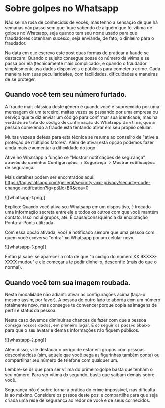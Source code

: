 # Sobre golpes no Whatsapp
Não sei na roda de conhecidos de vocês, mas tenho a sensação de que há semanas não passo sem que fique sabendo de alguém que foi vítima de golpes no Whatsapp, seja quando tem seu nome usado para que fraudadores obtenham sucesso, seja enviando, de fato, o dinheiro para o fraudador.

Na data em que escrevo este post duas formas de praticar a fraude se destacam: Quando o sujeito consegue posse do número da vítima e se passa por ela (tecnicamente mais complicado), e quando o fraudador simplesmente usa dados disponíveis e públicos para cometer o crime. Cada maneira tem suas peculiaridades, com facilidades, dificuldades e maneiras de se proteger.

## Quando você tem seu número furtado.

A fraude mais clássica deste gênero é quando você é supreendido por uma mensagem de um terceiro, muitas vezes se passando por uma empresa ou serviço que te diz enviar um código para confirmar sua identidade, mas na verdade se trata do código de confirmação do Whatsapp da vítima, que a pessoa cometendo a fraude está tentando ativar em seu próprio celular.

Muitas vezes a defesa para esta técnica se resume ao conselho de "ative a proteção de múltiplos fatores". Além de ativar esta opção podemos fazer ainda mais e aumentar a dificuldade do jogo.

Ative no Whatsapp a função de "Mostrar notificações de segurança" através do caminho: Configurações $\rightarrow$ Segurança $\rightarrow$ Mostrar notificações de segurança.

Mais detalhes podem ser encontrados aqui: https://faq.whatsapp.com/general/security-and-privacy/security-code-change-notification?lg=pt&lc=BR&eea=0

![[whatsapp-1.png]]

Explico:
Quando você ativa seu Whatsapp em um dispositivo, é trocado uma informação secreta entre ele e todos os outros com que você mantém contato. Isso inclui grupos, até. É causa/consequência da encriptação Ponta-a-Ponta utilizada.

Com essa opção ativada, você é notificado sempre que uma pessoa com quem você conversa "entra" no Whatsapp por um celular novo. 

![[whatsapp-3.png]]

Então já sabe: se aparecer a nota de que "o código do número XX 9XXXX-XXXX mudou" e ele começar a te pedir dinheiro, desconfie (mais do que o normal).

## Quando você tem sua imagem roubada.
Nesta modalidade não adianta ativar as configurações acima (faça-o mesmo assim, por favor). A pessoa do outro lado te aborda com um número totalmente novo, mas consegue te convencer porque copia as imagens de perfil e status da pessoa.

Neste caso devemos diminuir as chances de fazer com que a pessoa consiga nossos dados, em primeiro lugar. É só seguir os passos abaixo para que o seu avatar e demais informações não fiquem públicos.

![[whastapp-2.png]]

Além disso, vale destacar o perigo de estar em grupos com pessoas desconhecidas (sim, aquele que você pega as figurinhas também conta) ou compartilhar seu número de telefone com qualquer um.

Lembre-se de que para ser vítima do primeiro golpe basta que tenham o seu número. Para ser vítima do segundo, basta que saibam demais sobre você.

Segurança não é sobre tornar a prática do crime impossível, mas dificultá-la ao máximo. Considere os passos deste post e compartilhe para que seja criada uma rede de segurança ao redor de você e de seus conhecidos.